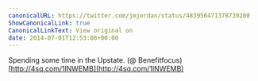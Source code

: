 ```yaml
---
canonicalURL: https://twitter.com/jmjordan/status/483956471378739200
ShowCanonicalLink: true
CanonicalLinkText: View original on
date: 2014-07-01T12:53:08+00:00
---
```

Spending some time in the Upstate. (@ Benefitfocus) [http://4sq.com/1lNWEMB](http://4sq.com/1lNWEMB)